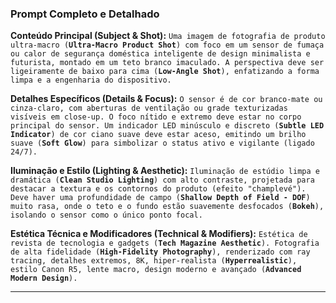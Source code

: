 ### **Prompt Completo e Detalhado**

**Conteúdo Principal (Subject & Shot):**
`Uma imagem de fotografia de produto ultra-macro (`**`Ultra-Macro Product Shot`**`) com foco em um sensor de fumaça ou calor de segurança doméstica inteligente de design minimalista e futurista, montado em um teto branco imaculado. A perspectiva deve ser ligeiramente de baixo para cima (`**`Low-Angle Shot`**`), enfatizando a forma limpa e a engenharia do dispositivo.`

**Detalhes Específicos (Details & Focus):**
`O sensor é de cor branco-mate ou cinza-claro, com aberturas de ventilação ou grade texturizadas visíveis em close-up. O foco nítido e extremo deve estar no corpo principal do sensor. Um indicador LED minúsculo e discreto (`**`Subtle LED Indicator`**`) de cor ciano suave deve estar aceso, emitindo um brilho suave (`**`Soft Glow`**`) para simbolizar o status ativo e vigilante (ligado 24/7).`

**Iluminação e Estilo (Lighting & Aesthetic):**
`Iluminação de estúdio limpa e dramática (`**`Clean Studio Lighting`**`) com alto contraste, projetada para destacar a textura e os contornos do produto (efeito "champlevé"). Deve haver uma profundidade de campo (`**`Shallow Depth of Field - DOF`**`) muito rasa, onde o teto e o fundo estão suavemente desfocados (`**`Bokeh`**`), isolando o sensor como o único ponto focal.`

**Estética Técnica e Modificadores (Technical & Modifiers):**
`Estética de revista de tecnologia e gadgets (`**`Tech Magazine Aesthetic`**`). Fotografia de alta fidelidade (`**`High-Fidelity Photography`**`), renderizado com ray tracing, detalhes extremos, 8K, hiper-realista (`**`Hyperrealistic`**`), estilo Canon R5, lente macro, design moderno e avançado (`**`Advanced Modern Design`**`).`

---